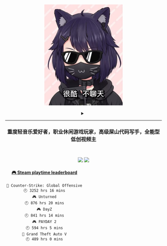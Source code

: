 <p align="center"><img src="./top.jpg" width="50%"/></p>
<details>
    <summary align="center"></summary>
    <p align="center">播放键</p>
</details>

---

<h3 align="center">重度轻音乐爱好者，职业休闲游戏玩家，高级屎山代码写手，全能型低创视频主</h3>
<br>

<p align="center">
  <a target="_blank" href="https://space.bilibili.com/3837681/"><img src="https://img.shields.io/badge/dynamic/json?style=flat-square&logo=bilibili&label=Bilibili&query=data.follower&url=https%3A%2F%2Fapi.bilibili.com%2Fx%2Frelation%2Fstat%3Fvmid%3D3837681%26jsonp%3Djsonp" /></a>
  <a target="_blank" href="https://steamcommunity.com/id/pisdoit"><img src="https://img.shields.io/badge/Steam-232361?logo=Steam&style=flat-square" /></a>
</p>

<div align="center" style="width: 50%">
    
<!-- steam-box start -->
#### <a href="https://gist.github.com/6ca489dafa218e78d4cda6edd1581531" target="_blank">🎮 Steam playtime leaderboard</a>
```text
🔫 Counter-Strike: Global Offensive 🕘 3252 hrs 16 mins
🎮 Unturned                         🕘 876 hrs 20 mins
🎮 DayZ                             🕘 841 hrs 14 mins
🎮 PAYDAY 2                         🕘 594 hrs 5 mins
🚓 Grand Theft Auto V               🕘 489 hrs 0 mins
```
<!-- Powered by https://github.com/YouEclipse/steam-box . -->
<!-- steam-box end -->
    
</div>
